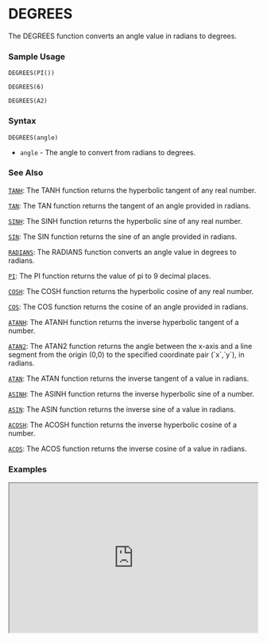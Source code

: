 # DEGREES

The DEGREES function converts an angle value in radians to degrees.

### Sample Usage

`DEGREES(PI())`

`DEGREES(6)`

`DEGREES(A2)`

### Syntax

`DEGREES(angle)`

* `angle` - The angle to convert from radians to degrees.

### See Also

[`TANH`](https://support.google.com/docs/answer/3093755): The TANH function returns the hyperbolic tangent of any real number.

[`TAN`](https://support.google.com/docs/answer/3093586): The TAN function returns the tangent of an angle provided in radians.

[`SINH`](https://support.google.com/docs/answer/3093517): The SINH function returns the hyperbolic sine of any real number.

[`SIN`](https://support.google.com/docs/answer/3093447): The SIN function returns the sine of an angle provided in radians.

[`RADIANS`](https://support.google.com/docs/answer/3093437): The RADIANS function converts an angle value in degrees to radians.

[`PI`](https://support.google.com/docs/answer/3093432): The PI function returns the value of pi to 9 decimal places.

[`COSH`](https://support.google.com/docs/answer/3093477): The COSH function returns the hyperbolic cosine of any real number.

[`COS`](https://support.google.com/docs/answer/3093476): The COS function returns the cosine of an angle provided in radians.

[`ATANH`](https://support.google.com/docs/answer/3093397): The ATANH function returns the inverse hyperbolic tangent of a number.

[`ATAN2`](https://support.google.com/docs/answer/3093468): The ATAN2 function returns the angle between the x-axis and a line segment from the origin (0,0) to the specified coordinate pair (\`x\`,\`y\`), in radians.

[`ATAN`](https://support.google.com/docs/answer/3093395): The ATAN function returns the inverse tangent of a value in radians.

[`ASINH`](https://support.google.com/docs/answer/3093393): The ASINH function returns the inverse hyperbolic sine of a number.

[`ASIN`](https://support.google.com/docs/answer/3093464): The ASIN function returns the inverse sine of a value in radians.

[`ACOSH`](https://support.google.com/docs/answer/3093391): The ACOSH function returns the inverse hyperbolic cosine of a number.

[`ACOS`](https://support.google.com/docs/answer/3093461): The ACOS function returns the inverse cosine of a value in radians.

### Examples

<iframe height="300" src="https://docs.google.com/spreadsheet/pub?key=0As3tAuweYU9QdE1nWkNfQ2ZnNXVuRVBiQW1SQXNyTWc&output=html" width="500"></iframe>
